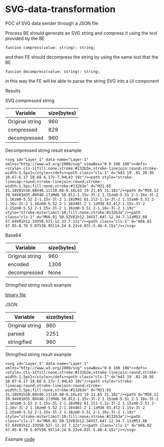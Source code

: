 # SVG-data-transformation
POC of SVG data sender through a JSON file

Process BE should generate an SVG string and compress it using the tool provided by the BE

```
funcion compress(value: string): string;
```

and then FE should decompress the string by using the same tool that the BE

```
funcion decompress(value: string): string;
```

in this way the FE will be able to parse the string SVG into a UI component

Results

SVG compressed string

| Variable  | size(bytes)  |
|---|---|
| Original string  | 960  |
| compressed  | 829  |
| decompressed  | 960  |

Decompressed string result example

```
<svg id="Layer_1" data-name="Layer 1" xmlns="http://www.w3.org/2000/svg" viewBox="0 0 100 100"><defs><style>.cls-1{fill:none;stroke:#132b3e;stroke-linejoin:round;stroke-width:1.5px}</style></defs><path class="cls-1" d="m43 19 .01 20.95 10.67-6.17 10.68 6.17v-7.94L43 19z"/><path style="stroke-linecap:round;stroke-linejoin:round;stroke-width:1.5px;fill:none;stroke:#132b3e" d="M21.65 31.18V81h10.68V46.11l10.68-6.16L43 19 21.65 31.18z"/><path d="M50.12 39.94V81H35.89V48.17zM46 58.8l2-1.15v-3l-2 1.15zm0-5.51 2-1.16v-3l-2 1.16zm0-5.52 2-1.15v-3l-2 1.18zM42 61.1l2-1.1v-3l-2 1.15zm0-5.51 2-1.16v-3l-2 1.16zm0-5.52 2-1.16V46l-2 1.1zM38 63.4l2-1.15v-3l-2 1.15zm0-5.52 2-1.15v-3l-2 1.16zm0-5.51 2-1.16v-3l-2 1.19z" style="stroke-miterlimit:10;fill:none;stroke:#132b3e"/><path class="cls-1" d="M66.01 50.52V81h12.34V57.64l-12.34-7.12zM53.68 57.64V81h12.33V50.52l-12.33 7.12z"/><path class="cls-1" d="m66.02 47.05-8.78 5.07V38.95l14.24 8.22v4.03l-5.46-4.15z"/></svg>
```

Base64

| Variable  | size(bytes)  |
|---|---|
| Original string  | 960  |
| encoded  | 1306  |
| decompressed  | None  |

Stringified string result example

[binary file](./test.svg)

JSON

| Variable  | size(bytes)  |
|---|---|
| Original string  | 960  |
| parsed  | 2251  |
| stringified  | 960  |

Stringified string result example

```
<svg id="Layer_1" data-name="Layer 1" xmlns="http://www.w3.org/2000/svg" viewBox="0 0 100 100"><defs><style>.cls-1{fill:none;stroke:#132b3e;stroke-linejoin:round;stroke-width:1.5px}</style></defs><path class="cls-1" d="m43 19 .01 20.95 10.67-6.17 10.68 6.17v-7.94L43 19z"/><path style="stroke-linecap:round;stroke-linejoin:round;stroke-width:1.5px;fill:none;stroke:#132b3e" d="M21.65 31.18V81h10.68V46.11l10.68-6.16L43 19 21.65 31.18z"/><path d="M50.12 39.94V81H35.89V48.17zM46 58.8l2-1.15v-3l-2 1.15zm0-5.51 2-1.16v-3l-2 1.16zm0-5.52 2-1.15v-3l-2 1.18zM42 61.1l2-1.1v-3l-2 1.15zm0-5.51 2-1.16v-3l-2 1.16zm0-5.52 2-1.16V46l-2 1.1zM38 63.4l2-1.15v-3l-2 1.15zm0-5.52 2-1.15v-3l-2 1.16zm0-5.51 2-1.16v-3l-2 1.19z" style="stroke-miterlimit:10;fill:none;stroke:#132b3e"/><path class="cls-1" d="M66.01 50.52V81h12.34V57.64l-12.34-7.12zM53.68 57.64V81h12.33V50.52l-12.33 7.12z"/><path class="cls-1" d="m66.02 47.05-8.78 5.07V38.95l14.24 8.22v4.03l-5.46-4.15z"/></svg>
```

Example [code](./index.js)
